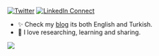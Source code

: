 [![Twitter](https://img.shields.io/twitter/url/https/twitter.com/cloudposse.svg?style=social&label=Follow%20%40reevik)](https://twitter.com/reevik)
[![LinkedIn Connect](https://img.shields.io/badge/%20-Connect-black?color=14171A&labelColor=212121&logo=linkedin&logoColor=ffcc80)](https://www.linkedin.com/in/erhan-bagdemir/)


* ✨ Check my [blog](https://reevik.net) its both English and Turkish.
* 🌱 I love researching, learning and sharing. 


<img src="https://github-readme-stats.vercel.app/api?username=reevik&&show_icons=true&title_color=#263238&icon_color=bb2acf&text_color=#263238&bg_color=#CFD8DC">

<!--
**reevik/reevik** is a ✨ _special_ ✨ repository because its `README.md` (this file) appears on your GitHub profile.

Here are some ideas to get you started:

- 🔭 I’m currently working on ...
- 🌱 I’m currently learning ...
- 👯 I’m looking to collaborate on ...
- 🤔 I’m looking for help with ...
- 💬 Ask me about ...
- 📫 How to reach me: ...
- 😄 Pronouns: ...
- ⚡ Fun fact: ...
-->
